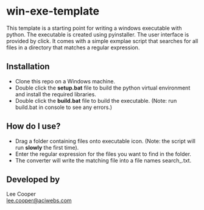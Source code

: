 # win-exe-template

This template is a starting point for writing a windows executable with python.
The executable is created using pyinstaller.  The user interface is provided by click.
It comes with a simple exmplae script that searches for all files in a directory that matches a regular expression.

## Installation

* Clone this repo on a Windows machine.
* Double click the **setup.bat** file to build the python virtual environment and install the required libraries.
* Double click the **build.bat** file to build the executable.  (Note: run build.bat in console to see any errors.)

## How do I use?

* Drag a folder containing files onto executable icon.  (Note: the script will run **slowly** the first time).
* Enter the regular expression for the files you want to find in the folder.
* The converter will write the matching file into a file names search_<datetime>.txt.

## Developed by

Lee Cooper  
lee.cooper@aciwebs.com

